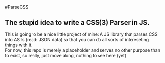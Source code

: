 #ParseCSS


**The stupid idea to write a CSS(3) Parser in JS.**
-----
This is going to be a nice little project of mine: A JS library that parses CSS into ASTs (read: JSON data) so that
  you can do all sorts of intereseting things with it.  
For now, this repo is merely a placeholder and serves no other purpose than to exist, so really, just move 
along, nothing to see here (yet)
